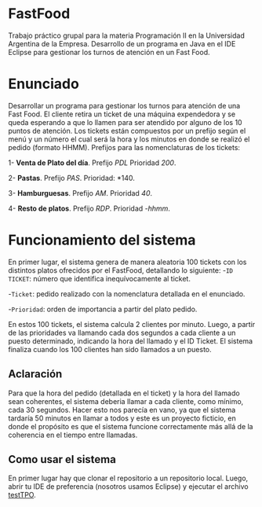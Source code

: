 # FastFood
Trabajo práctico grupal para la materia Programación II en la Universidad Argentina de la Empresa. Desarrollo de un programa en Java en el IDE Eclipse para gestionar los turnos de atención en un Fast Food. 

# Enunciado
Desarrollar un programa para gestionar los turnos para atención de una Fast Food. El cliente retira un ticket de una máquina expendedora y se queda esperando a que lo llamen para ser atendido por alguno de los 10 puntos de atención. Los tickets están compuestos por un prefijo según el menú y un número el cual será la hora y los minutos en donde se realizó el pedido (formato HHMM). Prefijos para las nomenclaturas de los tickets:

1- **Venta de Plato del día**. Prefijo *PDL* Prioridad *200*.

2- **Pastas**. Prefijo *PAS*. Prioridad: *140.

3- **Hamburguesas**. Prefijo *AM*. Prioridad *40*. 

4- **Resto de platos**. Prefijo *RDP*. Prioridad *-hhmm*.

# Funcionamiento del sistema
En primer lugar, el sistema genera de manera aleatoria 100 tickets con los distintos platos ofrecidos por el FastFood, detallando lo siguiente:
-`ID TICKET`: número que identifica inequívocamente al ticket.

-`Ticket`: pedido realizado con la nomenclatura detallada en el enunciado.

-`Prioridad`: orden de importancia a partir del plato pedido.

En estos 100 tickets, el sistema calcula 2 clientes por minuto.
Luego, a partir de las prioridades va llamando cada dos segundos a cada cliente a un puesto determinado, indicando la hora del llamado y el ID Ticket. El sistema finaliza cuando los 100 clientes han sido llamados a un puesto.

## Aclaración
Para que la hora del pedido (detallada en el ticket) y la hora del llamado sean coherentes, el sistema deberia llamar a cada cliente, como mínimo, cada 30 segundos. Hacer esto nos parecía en vano, ya que el sistema tardaría 50 minutos en llamar a todos y este es un proyecto ficticio, en donde el propósito es que el sistema funcione correctamente más allá de la coherencia en el tiempo entre llamadas.

## Como usar el sistema

En primer lugar hay que clonar el repositorio a un repositorio local.
Luego, abrir tu IDE de preferencia (nosotros usamos Eclipse) y ejecutar el archivo [testTPO](src/tpo/testTPO.java).
